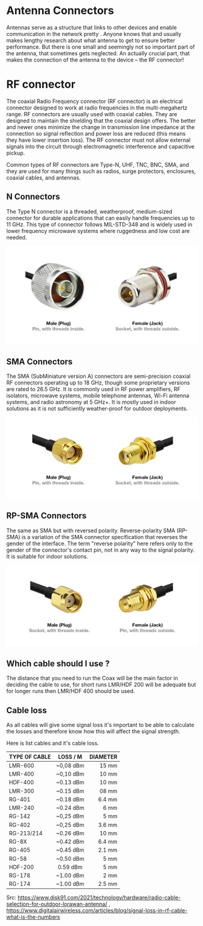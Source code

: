 # Antenna Connectors 

Antennas serve as a structure that links to other devices and enable communication in the network pretty . Anyone knows that and usually makes lengthy research about what antenna to get to ensure better performance. But there is one small and seemingly not so important part of the antenna, that sometimes gets neglected. An actually crucial part, that makes the connection of the antenna to the device – the RF connector!

# RF connector

The coaxial Radio Frequency connector (RF connector) is an electrical connector designed to work at radio frequencies in the multi-megahertz range. RF connectors are usually used with coaxial cables. They are designed to maintain the shielding that the coaxial design offers. The better and newer ones minimize the change in transmission line impedance at the connection so signal reflection and power loss are reduced (this means they have lower insertion loss). The RF connector must not allow external signals into the circuit through electromagnetic interference and capacitive pickup.

Common types of RF connectors are Type-N, UHF, TNC, BNC, SMA, and they are used for many things such as radios, surge protectors, enclosures, coaxial cables, and antennas.

## N Connectors

The Type N connector is a threaded, weatherproof, medium-sized connector for durable applications that can easily handle frequencies up to 11 GHz. This type of connector follows MIL-STD-348 and is widely used in lower frequency microwave systems where ruggedness and low cost are needed. 

![N-Type](../../media/photos/antenna/connectors/ntype.png)


## SMA Connectors

The SMA (SubMiniature version A) connectors are semi-precision coaxial RF connectors operating up to 18 GHz, though some proprietary versions are rated to 26.5 GHz. It is commonly used in RF power amplifiers, RF isolators, microwave systems, mobile telephone antennas, Wi-Fi antenna systems, and radio astronomy at 5 GHz+. It is mostly used in indoor solutions as it is not sufficiently weather-proof for outdoor deployments.


![SMA Type](../../media/photos/antenna/connectors/sma.png)

## RP-SMA Connectors

The same as SMA but with reversed polarity. Reverse-polarity SMA (RP-SMA) is a variation of the SMA connector specification that reverses the gender of the interface. The term "reverse polarity" here refers only to the gender of the connector's contact pin, not in any way to the signal polarity. It is suitable for indoor solutions.


![RPSMA Type](../../media/photos/antenna/connectors/rpsma.png)


##

##  Which cable should I use ?

The distance that you need to run the Coax will be the main factor in deciding the cable to use, for short runs LMR/HDF 200 will be adequate but for longer runs then LMR/HDF 400 should be used.

## Cable loss

As all cables will give some signal loss it\'s important to be able to calculate the losses and therefore know how this will affect the signal strength. 

Here is list cables and it's cable loss. 

| TYPE OF CABLE  |  LOSS / M  | DIAMETER |
|----------|:-------------:|------:|
| LMR-600 | ~0,08 dBm | 15 mm |
| LMR-400 | ~0,10 dBm | 10 mm |
| HDF-400 | ~0.13 dBm | 10 mm |
| LMR-300 | ~0.15 dBm | 08 mm |
| RG-401  | ~0.18 dBm | 6.4 mm |
| LMR-240 | ~0.24 dBm | 6 mm|
| RG-142  | ~0,25 dBm | 5 mm|
| RG-402  | ~0,25 dBm | 3.6 mm|
| RG-213/214 | ~0.26 dBm | 10 mm |
| RG-8X   | ~0.42 dBm | 6.4 mm|
| RG-405  | ~0.45 dBm | 2.1 mm|
| RG-58   | ~0.50 dBm | 5 mm |
| HDF-200 | 0.59 dBm  |	5 mm |
| RG-178  | ~1.00 dBm | 2 mm | 
| RG-174  | ~1.00 dBm | 2.5 mm| 




Src: https://www.disk91.com/2021/technology/hardware/radio-cable-selection-for-outdoor-lorawan-antenna/ , https://www.digitalairwireless.com/articles/blog/signal-loss-in-rf-cable-what-is-the-numbers 

